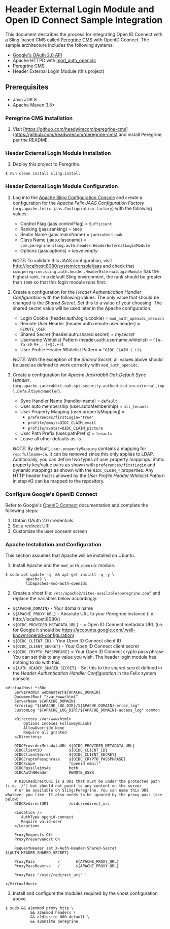 # Header External Login Module and Open ID Connect Sample Integration

This document describes the process for integrating Open ID Connect with a Sling-based CMS called 
[Peregrine CMS](https://www.peregrine-cms.com/content/sites/peregrine.html) with OpenID Connect. The sample architecture
includes the following systems:

* [Google's OAuth 2.0 API](https://developers.google.com/identity/protocols/oauth2/openid-connect) 
* Apache HTTPD with [mod_auth_openidc](https://github.com/zmartzone/mod_auth_openidc) 
* [Peregrine CMS](https://www.peregrine-cms.com/content/sites/peregrine.html)
* Header External Login Module (this project)

## Prerequisites

* Java JDK 8
* Apache Maven 3.5+

### Peregrine CMS Installation

1. Visit [https://github.com/headwirecom/peregrine-cms](https://github.com/headwirecom/peregrine-cms) and install
   Peregrine per the README.

### Header External Login Module Installation

1. Deploy this project to Peregrine.

```
$ mvn clean install sling:install
```

### Header External Login Module Configuration

1. Log into the [Apache Sling Configuration Console](http://localhost:8080/system/console/configMgr) and create a 
   configuration for the _Apache Felix JAAS Configuration Factory_ (`org.apache.felix.jaas.Configuration.factory`) with
   the following values:
   
   * Control Flag (jaas.controlFlag) = `Sufficient`
   * Ranking (jaas.ranking) = `5000`
   * Realm Name (jaas.realmName) = `jackrabbit.oak`
   * Class Name (jaas.classname) = `com.peregrine.sling.auth.header.HeaderExternalLoginModule`
   * Options (jaas.options) = _leave empty_
  
   *NOTE:* To validate this JAAS configuration, visit [http://localhost:8080/system/console/jaas](http://localhost:8080/system/console/jaas)
   and check that `com.peregrine.sling.auth.header.HeaderExternalLoginModule` has the highest rank. In a default Sling environment, the rank 
   should be greater than `1000` so that this login module runs first. 
    
2. Create a configuration for the _Header Authentication Handler Configuration_ with the following values. The only value that should
   be changed is the _Shared Secret_. Set this to a value of your choosing. The shared secret value will be used later in the Apache
   configuration.

   * Login Cookie (header.auth.login.cookie) = `mod_auth_openidc_session`
   * Remote User Header (header.auth.remote.user.header) = `REMOTE_USER`
   * Shared Secret (header.auth.shared.secret) = _mysecret_
   * Username Whitelist Pattern (header.auth.username.whitelist) = `^[A-Za-z0-9+_.-]+@(.+)$`
   * User Profile Header Whitelist Pattern = `^OIDC_CLAIM_(.+)$` 
   
   *NOTE:* With the exception of the _Shared Secret_, all values above should be used as defined to work correctly with 
   `mod_auth_openidc`.
   
3. Create a configuration for _Apache Jackrabbit Oak Default Sync Handler_.
   (`org.apache.jackrabbit.oak.spi.security.authentication.external.impl.DefaultSyncHandler`).

   * Sync Handler Name (handler-name) = `default`
   * User auto membership (user.autoMembership) = `all_tenants` 
   * User Property Mapping (user.propertyMapping) = 
     * `preferences/firstLogin="true"`
     * `profile/email=OIDC_CLAIM_email`
     * `profile/avatar=OIDC_CLAIM_picture`
   * User Path Prefix (user.pathPrefix) = `tenants`
   * Leave all other defaults as-is.
   
   *NOTE:* By default, `user.propertyMapping` contains a mapping for `rep:fullname=cn`. It can be removed since this
   only applies to LDAP. Additionally, you can define two types of user property mappings. Static property key/value
   pairs as shown with `preferences/firstLogin` and dynamic mappings as shown with the `OIDC_CLAIM_*` properties. Any
   HTTP header that is allowed by the _User Profile Header Whitelist Pattern_ in step #2 can be mapped to the repository.
   
###  Configure Google's OpenID Connect  

Refer to Google's [OpenID Connect](https://developers.google.com/identity/protocols/oauth2/openid-connect) documentation
and complete the following steps:

1. Obtain OAuth 2.0 credentials
2. Set a redirect URI
3. Customize the user consent screen

### Apache Installation and Configuration

This section assumes that Apache will be installed on Ubuntu.

1. Install Apache and the `mod_auth_openidc` module.

```
$ sudo apt update -q  && apt-get install -q -y \
         apache2 \
         libapache2-mod-auth-openidc
```

2. Create a vhost file: `/etc/apache2/sites-available/peregrine.conf` and replace the variables below accordingly:

* `${APACHE_DOMAIN}` - Your domain name
* `${APACHE_PROXY_URL}` - Absolute URL to your Peregrine instance (i.e. http://localhost:8080/)
* `${OIDC_PROVIDER_METADATA_URL}` - = Open ID Connect metadata URL (i.e. for Google it should be https://accounts.google.com/.well-known/openid-configuration)
* `${OIDC_CLIENT_ID}` - Your Open ID Connect client ID 
* `${OIDC_CLIENT_SECRET}` - Your Open ID Connect client secret
* `${OIDC_CRYPTO_PASSPHRASE}` = Your Open ID Connect crypto pass phrase. You can set this to any value you wish. The header login module has nothing to do with this.
* `${AUTH_HEADER_SHARED_SECRET}` - Set this to the shared secret defined in the _Header Authentication Handler Configuration_ in the Felix system console.

```
<VirtualHost *:80>
    ServerAdmin webmaster@${APACHE_DOMAIN}
    DocumentRoot "/var/www/html"
    ServerName ${APACHE_DOMAIN}
    ErrorLog "${APACHE_LOG_DIR}/${APACHE_DOMAIN}-error_log"
    CustomLog "${APACHE_LOG_DIR}/${APACHE_DOMAIN}-access_log" common

    <Directory /var/www/html>
        Options Indexes FollowSymLinks
        AllowOverride None
        Require all granted
    </Directory>

    OIDCProviderMetadataURL ${OIDC_PROVIDER_METADATA_URL}
    OIDCClientID            ${OIDC_CLIENT_ID}
    OIDCClientSecret        ${OIDC_CLIENT_SECRET}
    OIDCCryptoPassphrase    ${OIDC_CRYPTO_PASSPHRASE}
    OIDCScope               "openid email"
    OIDCPassClaimsAs        both
    OIDCAuthNHeader         REMOTE_USER

    # OIDCRedirectURI is a URI that must be under the protected path (i.e. '/') but should not point to any content on the server 
    # or be available on Sling/Peregrine. You can name this URI whatever you like. It also needs to be ignored by the proxy pass (see below).
    OIDCRedirectURI         /oidc/redirect_uri
    
    <Location />
       AuthType openid-connect
       Require valid-user
    </Location>

    ProxyRequests Off
    ProxyPreserveHost On
   
    RequestHeader set X-Auth-Header-Shared-Secret ${AUTH_HEADER_SHARED_SECRET}

    ProxyPass          /       ${APACHE_PROXY_URL}
    ProxyPassReverse   /       ${APACHE_PROXY_URL}

    ProxyPass "/oidc/redirect_uri" !

</VirtualHost>
```


3. Install and configure the modules required by the vhost configuration above.

```
$ sudo && a2enmod proxy_http \
           && a2enmod headers \
           && a2dissite 000-default \
           && a2ensite peregrine
```
